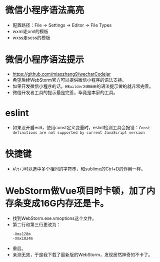 # 微信小程序语法高亮
* 配置路径：File -> Settings -> Editor -> File Types
* wxml走xml的模板
* wxss走scss的模板

# 微信小程序语法提示
* https://github.com/miaozhang9/wecharCodejar
* 希望后续WebStorm官方可以提供微信小程序的语法支持。
* 如果开发微信小程序的话，```HBuilderX编辑器```的语法提示做的就非常完善。
* 微信开发者工具的提示最是完善，毕竟是本家的工具。

# eslint
* 如果没开启es6，使用const定义变量时，eslint检测工具会报错：```Const definitions are not supported by current JavaScript version```

# 快捷键
* ```Alt+J```可以选中多个相同的字符串，和sublime的Ctrl+D的作用一样。

# WebStorm做Vue项目时卡顿，加了内存条变成16G内存还是卡。
* 找到WebStorm.exe.vmoptions这个文件。
* 第二行和第三行更改为：
    ```
    -Xms128m
    -Xmx1024m
    ```
* 重启。
* 亲测无效，于是我下载了最新版的WebStorm，发现居然神奇的不卡了。
